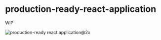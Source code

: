 # production-ready-react-application
WIP

![production-ready react application@2x](https://user-images.githubusercontent.com/9210835/184933161-844ce00f-c2fd-45df-ab14-31faa7350f7e.png)

